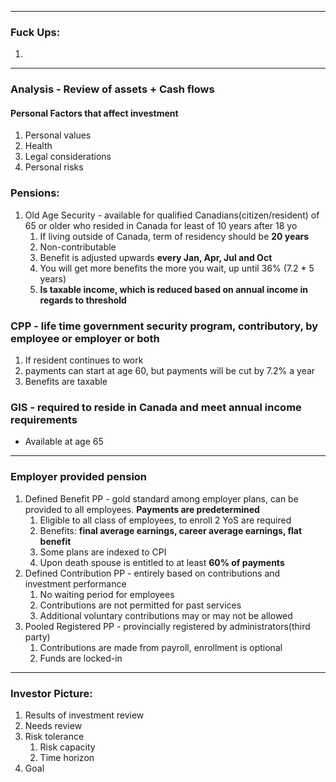 ***
### Fuck Ups:
1. 
***
### Analysis - Review of assets + Cash flows 

#### Personal Factors that affect investment
1. Personal values 
2. Health 
3. Legal considerations 
4. Personal risks 

### Pensions:

1. Old Age Security - available for qualified Canadians(citizen/resident) of 65 or older who resided in Canada for least of 10 years after 18 yo
	1. If living outside of Canada, term of residency should be **20 years**
	2. Non-contributable 
	3. Benefit is adjusted upwards **every Jan, Apr, Jul and Oct**
	4. You will get more benefits the more you wait, up until 36% (7.2 * 5 years)
	5. **Is taxable income, which is reduced based on annual income in regards to threshold**

### CPP - life time government security program, contributory, by employee or employer or both 
1. If resident continues to work 
2. payments can start at age 60, but payments will be cut by 7.2% a year
3. Benefits are taxable 

### GIS - required to reside in Canada and meet annual income requirements 
- Available at age 65

***
### Employer provided pension
1. Defined Benefit PP - gold standard among employer plans, can be provided to all employees. **Payments are predetermined**
	1. Eligible to all class of employees, to enroll 2 YoS are required
	2. Benefits: **final average earnings, career average earnings, flat benefit**
	3. Some plans are indexed to CPI
	4. Upon death spouse is entitled to at least **60% of payments** 
2. Defined Contribution PP - entirely based on contributions and investment performance 
	1. No waiting period for employees 
	2. Contributions are not permitted for past services 
	3. Additional voluntary contributions may or may not be allowed 
3. Pooled Registered PP - provincially registered by administrators(third party) 
	1. Contributions are made from payroll, enrollment is optional 
	2. Funds are locked-in
***
### Investor Picture:
1. Results of investment review 
2. Needs review 
3. Risk tolerance 
	1. Risk capacity 
	2. Time horizon 
4. Goal